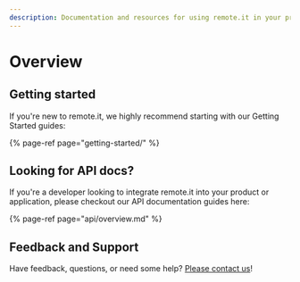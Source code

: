 ```yaml
---
description: Documentation and resources for using remote.it in your projects.
---
```


# Overview

## Getting started

If you're new to remote.it, we highly recommend starting with our Getting Started guides:

{% page-ref page="getting-started/" %}

## Looking for API docs?

If you're a developer looking to integrate remote.it into your product or application, please checkout our API documentation guides here:

{% page-ref page="api/overview.md" %}

## Feedback and Support

Have feedback, questions, or need some help? [Please contact us](https://remot3it.zendesk.com)!



